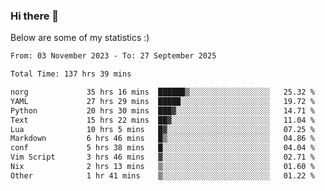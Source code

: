 ### Hi there 👋
Below are some of my statistics :)

<!--START_SECTION:waka-->

```txt
From: 03 November 2023 - To: 27 September 2025

Total Time: 137 hrs 39 mins

norg             35 hrs 16 mins  ██████▒░░░░░░░░░░░░░░░░░░   25.32 %
YAML             27 hrs 29 mins  █████░░░░░░░░░░░░░░░░░░░░   19.72 %
Python           20 hrs 30 mins  ███▓░░░░░░░░░░░░░░░░░░░░░   14.71 %
Text             15 hrs 22 mins  ██▓░░░░░░░░░░░░░░░░░░░░░░   11.04 %
Lua              10 hrs 5 mins   █▓░░░░░░░░░░░░░░░░░░░░░░░   07.25 %
Markdown         6 hrs 46 mins   █▒░░░░░░░░░░░░░░░░░░░░░░░   04.86 %
conf             5 hrs 38 mins   █░░░░░░░░░░░░░░░░░░░░░░░░   04.04 %
Vim Script       3 hrs 46 mins   ▓░░░░░░░░░░░░░░░░░░░░░░░░   02.71 %
Nix              2 hrs 13 mins   ▒░░░░░░░░░░░░░░░░░░░░░░░░   01.60 %
Other            1 hr 41 mins    ▒░░░░░░░░░░░░░░░░░░░░░░░░   01.22 %
```

<!--END_SECTION:waka-->

<!--
**KlapenHz/KlapenHz** is a ✨ _special_ ✨ repository because its `README.md` (this file) appears on your GitHub profile.

Here are some ideas to get you started:

- 🔭 I’m currently working on ...
- 🌱 I’m currently learning ...
- 👯 I’m looking to collaborate on ...
- 🤔 I’m looking for help with ...
- 💬 Ask me about ...
- 📫 How to reach me: ...
- 😄 Pronouns: ...
- ⚡ Fun fact: ...
-->

